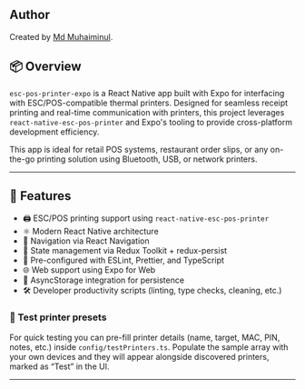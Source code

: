 ## Author
Created by [Md Muhaiminul](https://www.linkedin.com/in/aargon007).

## 📦 Overview

`esc-pos-printer-expo` is a React Native app built with Expo for interfacing with ESC/POS-compatible thermal printers. Designed for seamless receipt printing and real-time communication with printers, this project leverages `react-native-esc-pos-printer` and Expo's tooling to provide cross-platform development efficiency.

This app is ideal for retail POS systems, restaurant order slips, or any on-the-go printing solution using Bluetooth, USB, or network printers.

---

## 🚀 Features

- 🖨️ ESC/POS printing support using `react-native-esc-pos-printer`
- ⚛️ Modern React Native architecture
- 📱 Navigation via React Navigation
- 🧠 State management via Redux Toolkit + redux-persist
- 💅 Pre-configured with ESLint, Prettier, and TypeScript
- 🌐 Web support using Expo for Web
- 🔐 AsyncStorage integration for persistence
- 🛠️ Developer productivity scripts (linting, type checks, cleaning, etc.)

### 🔧 Test printer presets

For quick testing you can pre-fill printer details (name, target, MAC, PIN, notes, etc.) inside `config/testPrinters.ts`. Populate the sample array with your own devices and they will appear alongside discovered printers, marked as “Test” in the UI.

---
